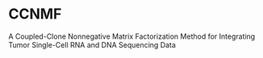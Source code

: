 # CCNMF
A  Coupled-Clone Nonnegative Matrix Factorization Method for Integrating Tumor Single-Cell RNA and DNA Sequencing Data
